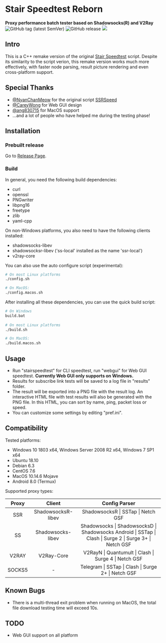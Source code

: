 # Stair Speedtest Reborn
**Proxy performance batch tester based on Shadowsocks(R) and V2Ray**  
<img alt="GitHub tag (latest SemVer)" src="https://img.shields.io/github/tag/tindy2013/stairspeedtest-reborn.svg">
<img alt="GitHub release" src="https://img.shields.io/github/release/tindy2013/stairspeedtest-reborn.svg">
<img src="https://img.shields.io/github/license/tindy2013/stairspeedtest-reborn.svg">
  
## Intro
This is a C++ remake version of the original [Stair Speedtest](https://github.com/tindy2013/stairspeedtest) script. Despite its similarity to the script verion, this remake version works much more effectively, with faster node parsing, result picture rendering and even cross-platform support.  

## Special Thanks
* [@NyanChanMeow](https://github.com/nyanchanmeow) for the original script [SSRSpeed](https://github.com/nyanchanmeow/ssrspeed)
* [@CareyWong](https://github.com/careywang) for Web GUI design
* [@ang830715](https://github.com/ang830715)  for MacOS support
* ...and a lot of people who have helped me during the testing phase!
  
## Installation  
### Prebuilt release  
Go to [Release Page](https://github.com/tindy2013/stairspeedtest-reborn/releases).  
### Build
In general, you need the following build dependencies:  
* curl
* openssl
* PNGwriter
* libpng16
* freetype
* zlib
* yaml-cpp
  
On non-Windows platforms, you also need to have the following clients installed:  
* shadowsocks-libev
* shadowsocksr-libev ('ss-local' installed as the name 'ssr-local')
* v2ray-core
  
You can also use the auto configure script (experimental):
```bash
# On most Linux platforms  
./config.sh  

# On MacOS:  
./config.macos.sh
```
  
After installing all these dependencies, you can use the quick build script:  
```bash
# On Windows
build.bat  
  
# On most Linux platforms  
./build.sh  

# On MacOS:  
./build.macos.sh  
```
## Usage
* Run "stairspeedtest" for CLI speedtest, run "webgui" for Web GUI speedtest. **Currently Web GUI only supports on Windows.**
* Results for subscribe link tests will be saved to a log file in "results" folder.
* The result will be exported into a PNG file with the result log. An interactive HTML file with test results will also be generated with the PNG file. In this HTML, you can sort by name, ping, packet loss or speed.
* You can customize some settings by editing "pref.ini".
## Compatibility
Tested platforms: 
  
* Windows 10 1803 x64, Windows Server 2008 R2 x64, Windows 7 SP1 x64
* Ubuntu 18.10
* Debian 6.3
* CentOS 7.6
* MacOS 10.14.6 Mojave
* Android 8.0 (Termux)
  
Supported proxy types:  

 |Proxy|Client|Config Parser|
 |:-:|:-:|:-:|
 |SSR|ShadowsocksR-libev|ShadowsocksR \| SSTap \| Netch GSF |
 |SS|Shadowsocks-libev|Shadowsocks \| ShadowsocksD \| Shadowsocks Android \| SSTap \| Clash \| Surge 2 \| Surge 3+ \| Netch GSF |
 |V2RAY|V2Ray-Core|V2RayN \| Quantumult \| Clash \| Surge 4 \| Netch GSF |
 |SOCKS5|-|Telegram \| SSTap \| Clash \| Surge 2+ \| Netch GSF
 
## Known Bugs
* There is a multi-thread exit problem when running on MacOS, the total file download testing time will exceed 10s.
## TODO
* Web GUI support on all platform
